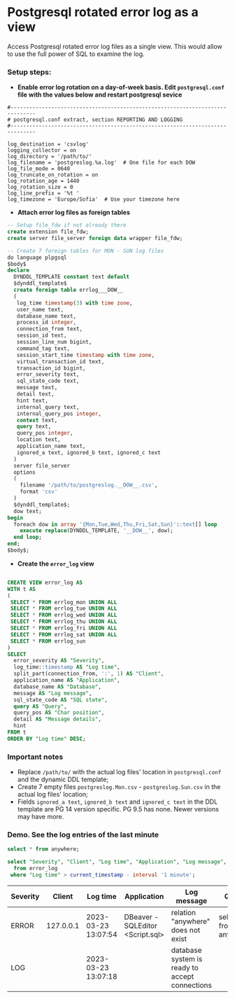 # Postgresql rotated error log as a view
Access Postgresql rotated error log files as a single view. This would allow to use the full power of SQL to examine the log.

### Setup steps:
- **Enable error log rotation on a day-of-week basis. Edit `postgresql.conf` file with the values below and restart postgresql sevice**
```
#------------------------------------------------------------------------------
# postgresql.conf extract, section REPORTING AND LOGGING
#------------------------------------------------------------------------------

log_destination = 'csvlog'
logging_collector = on
log_directory = '/path/to/'
log_filename = 'postgreslog.%a.log'  # One file for each DOW
log_file_mode = 0640
log_truncate_on_rotation = on
log_rotation_age = 1440
log_rotation_size = 0
log_line_prefix = '%t '
log_timezone = 'Europe/Sofia'  # Use your timezone here
```
- **Attach error log files as foreign tables**
```sql
-- Setup file_fdw if not already there
create extension file_fdw;
create server file_server foreign data wrapper file_fdw;

-- Create 7 foreign tables for MON - SUN log files
do language plpgsql
$body$
declare
  DYNDDL_TEMPLATE constant text default
  $dynddl_template$
  create foreign table errlog___DOW__
  (
   log_time timestamp(3) with time zone,
   user_name text,
   database_name text,
   process_id integer,
   connection_from text,
   session_id text,
   session_line_num bigint,
   command_tag text,
   session_start_time timestamp with time zone,
   virtual_transaction_id text,
   transaction_id bigint,
   error_severity text,
   sql_state_code text,
   message text,
   detail text,
   hint text,
   internal_query text,
   internal_query_pos integer,
   context text,
   query text,
   query_pos integer,
   location text,
   application_name text,
   ignored_a text, ignored_b text, ignored_c text
  )
  server file_server
  options
  (
    filename '/path/to/postgreslog.__DOW__.csv',
    format 'csv'
  )
  $dynddl_template$;
  dow text;
begin
  foreach dow in array '{Mon,Tue,Wed,Thu,Fri,Sat,Sun}'::text[] loop
    execute replace(DYNDDL_TEMPLATE, '__DOW__', dow);
  end loop;
end;
$body$;
```
- **Create the `error_log` view**
```sql

CREATE VIEW error_log AS
WITH t AS
(
 SELECT * FROM errlog_mon UNION ALL
 SELECT * FROM errlog_tue UNION ALL
 SELECT * FROM errlog_wed UNION ALL
 SELECT * FROM errlog_thu UNION ALL
 SELECT * FROM errlog_fri UNION ALL
 SELECT * FROM errlog_sat UNION ALL
 SELECT * FROM errlog_sun
)
SELECT 
  error_severity AS "Severity",
  log_time::timestamp AS "Log time",
  split_part(connection_from, ':', 1) AS "Client",
  application_name AS "Application",
  database_name AS "Database",
  message AS "Log message",
  sql_state_code AS "SQL state",
  query AS "Query",
  query_pos AS "Char position",
  detail AS "Message details",
  hint
FROM t
ORDER BY "Log time" DESC;
```
### Important notes
- Replace `/path/to/` with the actual log files' location in `postgresql.conf` and the dynamic DDL template;
- Create 7 empty files `postgreslog.Mon.csv` - `postgreslog.Sun.csv` in the actual log files' location;
- Fields `ignored_a text`, `ignored_b text` and `ignored_c text` in the DDL template are PG 14 version specific. PG 9.5 has none. Newer versions may have more.

### Demo. See the log entries of the last minute
```sql
select * from anywhere;

select "Severity", "Client", "Log time", "Application", "Log message", "Query"
  from error_log
 where "Log time" > current_timestamp - interval '1 minute';
```
|Severity|Client|Log time|Application|Log message|Query|
|--------|------|--------|-----------|-----------|-----|
ERROR|127.0.0.1|2023-03-23 13:07:54|DBeaver - SQLEditor <Script.sql>|relation "anywhere" does not exist|select * from anywhere|
LOG||2023-03-23 13:07:18||database system is ready to accept connections||
